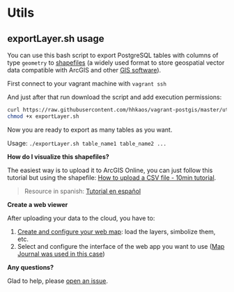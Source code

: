 # Utils

## exportLayer.sh usage

You can use this bash script to export PostgreSQL tables with columns of type `geometry` to [shapefiles](https://en.wikipedia.org/wiki/Shapefile) (a widely used format to store geospatial vector data compatible with ArcGIS and other [GIS software](https://en.wikipedia.org/wiki/Geographic_information_system)).

First connect to your vagrant machine with `vagrant ssh`

And just after that run download the script and add execution permissions:

```bash
curl https://raw.githubusercontent.com/hhkaos/vagrant-postgis/master/utils/exportLayer.sh -o exportLayer.sh
chmod +x exportLayer.sh
```

Now you are ready to export as many tables as you want. 

Usage: `./exportLayer.sh table_name1 table_name2 ...`

**How do I visualize this shapefiles?**

The easiest way is to upload it to ArcGIS Online, you can just follow this tutorial but using the shapefile: [How to upload a CSV file - 10min tutorial](https://developers.arcgis.com/labs/arcgisonline/import-data/).

> Resource in spanish: [Tutorial en español](https://www.youtube.com/watch?v=tHy3ecKKZTM&list=PLwq5dz_FjCx6F9SsNuQVQQKyGzuEuu1hd&index=3)

**Create a web viewer**

After uploading your data to the cloud, you have to:

1. [Create and configure your web map](https://developers.arcgis.com/labs/arcgisonline/create-a-web-map/): load the layers, simbolize them, etc.
2. Select and configure the interface of the web app you want to use ([Map Journal was used in this case](http://storymaps-classic.arcgis.com/en/app-list/map-journal/tutorial/))

**Any questions?** 

Glad to help, please [open an issue](https://github.com/hhkaos/vagrant-postgis/issues).
